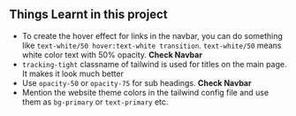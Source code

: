 ## Things Learnt in this project

- To create the hover effect for links in the navbar, you can do something like `text-white/50 hover:text-white transition`. `text-white/50` means white color text with 50% opacity. **Check Navbar**
- `tracking-tight` classname of tailwind is used for titles on the main page. It makes it look much better
- Use `opacity-50` or `opacity-75` for sub headings. **Check Navbar**
- Mention the website theme colors in the tailwind config file and use them as `bg-primary` or `text-primary` etc.
